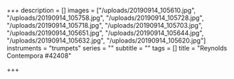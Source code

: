 +++
description = []
images = ["/uploads/20190914_105610.jpg", "/uploads/20190914_105758.jpg", "/uploads/20190914_105728.jpg", "/uploads/20190914_105718.jpg", "/uploads/20190914_105703.jpg", "/uploads/20190914_105651.jpg", "/uploads/20190914_105644.jpg", "/uploads/20190914_105632.jpg", "/uploads/20190914_105620.jpg"]
instruments = "trumpets"
series = ""
subtitle = ""
tags = []
title = "Reynolds Contempora #42408"

+++
